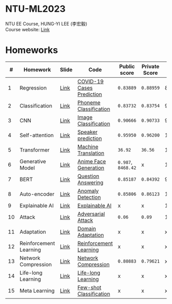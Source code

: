 # NTU-ML2023
NTU EE Course, HUNG-YI LEE (李宏毅)  
Course website: [Link](https://speech.ee.ntu.edu.tw/~hylee/ml/2023-spring.php)

# Homeworks
|#|Homework|Slide|Code|Public score|Private Score|Score|
|-|-|-|-|-|-|-|
|1|Regression|[Link](HW1/HW01.pdf)|[COVID-19 Cases Prediction](HW1/hw1.ipynb)|`0.83889`|`0.88959`|8|
|2|Classification|[Link](HW2/HW02.pdf)|[Phoneme Classification](HW2/ML2023Spring_HW2_2.ipynb)|`0.83732`|`0.83754`|9|
|3|CNN|[Link](HW3/HW03.pdf)|[Image Classification](HW3)|`0.90666`|`0.90733`|9.6|
|4|Self-attention|[Link](HW4/HW04.pdf)|[Speaker prediction](HW4/ML2023_hw04.ipynb)|`0.95950`|`0.96200`|10|
|5|Transformer|[Link](HW5/HW05.pdf)|[Machine Translation](HW5)|`36.92`|`36.56`|10+0.5([report](HW6/hw6_report.pdf))|
|6|Generative Model|[Link](HW6/HW06.pdf)|[Anime Face Generation](HW6)|`0.987`, `8468.42`|x|10|
|7|BERT|[Link](HW7/HW07.pdf)|[Question Answering](HW7)|`0.85187`|`0.84392`|9.5|
|8|Auto-encoder|[Link](HW8/HW08.pdf)|[Anomaly Detection](HW8/ML2023Spring_HW8.ipynb)|`0.85806`|`0.86123`|10|
|9|Explainable AI|[Link](HW9/HW09.pdf)|[Explainable AI](HW9/HW9_ExplainableAI.ipynb)|x|x|10|
|10|Attack|[Link](HW10/HW10.pdf)|[Adversarial Attack](HW10/ML2023_HW10_sample_code.ipynb)|`0.06`|`0.09`|10|
|11|Adaptation|[Link](HW11/HW11.pdf)|[Domain Adaptation](HW11/hw11_domain_adaptation_en.ipynb)|x|x|x|
|12|Reinforcement Learning|[Link](HW12/HW12.pdf)|[Reinforcement Learning](HW12/ML_2023_hw12_reinforcement_learning.ipynb)|x|x|x|
|13|Network Compression|[Link](HW13/HW13.pdf)|[Network Compression](HW13)|`0.80883`|`0.79621`|x|
|14|Life-long Learning|[Link](HW14/HW14.pdf)|[Life-long Learning](HW14/ml2023_hw14_sample_code.ipynb)|x|x|x|
|15|Meta Learning|[Link](HW15/HW15.pdf)|[Few-shot Classification](HW15/ML2023_HW15_Meta_Learning.ipynb)|x|x|x|
